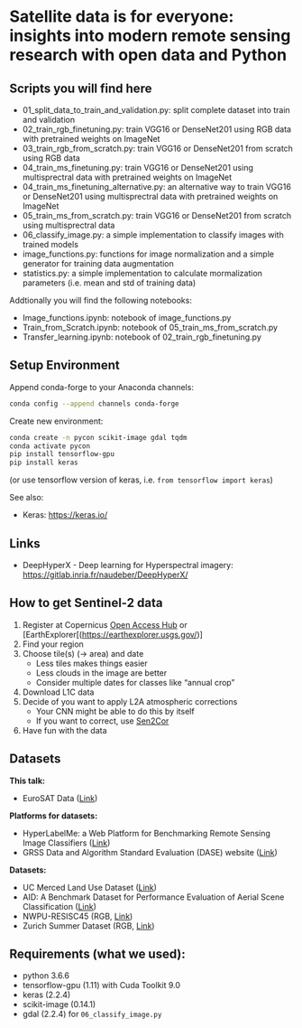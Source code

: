 # Satellite data is for everyone: insights into modern remote sensing research with open data and Python

## Scripts you will find here
* 01\_split\_data\_to\_train\_and\_validation.py: split complete dataset into train and validation
* 02\_train\_rgb\_finetuning.py: train VGG16 or DenseNet201 using RGB data with pretrained weights on ImageNet
* 03\_train\_rgb\_from\_scratch.py: train VGG16 or DenseNet201 from scratch using RGB data 
* 04\_train\_ms\_finetuning.py: train VGG16 or DenseNet201 using multisprectral data with pretrained weights on ImageNet
* 04\_train\_ms\_finetuning\_alternative.py: an alternative way to train VGG16 or DenseNet201 using multisprectral data with pretrained weights on ImageNet
* 05\_train\_ms\_from\_scratch.py: train VGG16 or DenseNet201 from scratch using multisprectral data
* 06\_classify\_image.py: a simple implementation to classify images with trained models
* image\_functions.py: functions for image normalization and a simple generator for training data augmentation
* statistics.py: a simple implementation to calculate mormalization parameters (i.e. mean and std of training data)

Addtionally you will find the following notebooks:

* Image\_functions.ipynb: notebook of image\_functions.py
* Train\_from\_Scratch.ipynb: notebook of 05\_train\_ms\_from\_scratch.py
* Transfer\_learning.ipynb: notebook of 02\_train\_rgb\_finetuning.py

## Setup Environment

Append conda-forge to your Anaconda channels:
```bash
conda config --append channels conda-forge
```

Create new environment:
```bash
conda create -n pycon scikit-image gdal tqdm
conda activate pycon 
pip install tensorflow-gpu
pip install keras
```
(or use tensorflow version of keras, i.e. `from tensorflow import keras`)

See also:
* Keras: https://keras.io/

## Links
* DeepHyperX - Deep learning for Hyperspectral imagery: https://gitlab.inria.fr/naudeber/DeepHyperX/


## How to get Sentinel-2 data
1. Register at Copernicus [Open Access Hub](https://scihub.copernicus.eu/dhus/#/home) or [EarthExplorer[(https://earthexplorer.usgs.gov/)]
2. Find your region
3. Choose tile(s) (→ area) and date
    * Less tiles makes things easier
    * Less clouds in the image are better
    * Consider multiple dates for classes like “annual crop”
4. Download L1C data
5. Decide of you want to apply L2A atmospheric corrections
    * Your CNN might be able to do this by itself
    * If you want to correct, use [Sen2Cor](http://step.esa.int/main/third-party-plugins-2/sen2cor/)
6. Have fun with the data


## Datasets

**This talk:**
* EuroSAT Data ([Link](http://madm.dfki.de/downloads))


**Platforms for datasets:**

- HyperLabelMe: a Web Platform for Benchmarking Remote Sensing Image Classifiers ([Link](http://hyperlabelme.uv.es/))
- GRSS Data and Algorithm Standard Evaluation (DASE) website ([Link](http://dase.ticinumaerospace.com/))


**Datasets:**

- UC Merced Land Use Dataset ([Link](http://weegee.vision.ucmerced.edu/datasets/landuse.html))
- AID: A Benchmark Dataset for Performance Evaluation of Aerial Scene Classification ([Link](https://captain-whu.github.io/AID/))
- NWPU-RESISC45 (RGB, [Link](http://www.escience.cn/people/JunweiHan/NWPU-RESISC45.html))
- Zurich Summer Dataset (RGB, [Link](https://sites.google.com/site/michelevolpiresearch/data/zurich-dataset))

## Requirements (what we used):
- python 3.6.6
- tensorflow-gpu (1.11) with Cuda Toolkit 9.0
- keras (2.2.4)
- scikit-image (0.14.1)
- gdal (2.2.4) for `06_classify_image.py`



